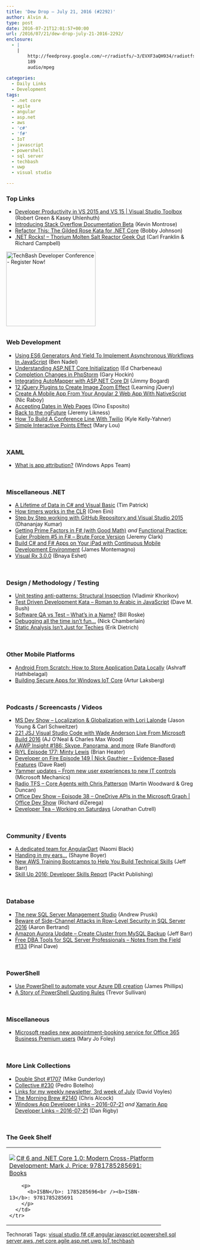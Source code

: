 ```yaml
---
title: 'Dew Drop – July 21, 2016 (#2292)'
author: Alvin A.
type: post
date: 2016-07-21T12:01:57+00:00
url: /2016/07/21/dew-drop-july-21-2016-2292/
enclosure:
  - |
    |
        http://feedproxy.google.com/~r/radiotfs/~3/EVXF3aQH934/radiotfs_118.mp3
        189
        audio/mpeg
        
categories:
  - Daily Links
  - Development
tags:
  - .net core
  - agile
  - angular
  - asp.net
  - aws
  - 'c#'
  - 'f#'
  - IoT
  - javascript
  - powershell
  - sql server
  - techbash
  - uwp
  - visual studio

---
```

### <a name="top"></a>Top Links

  * <a href="https://channel9.msdn.com/Shows/Visual-Studio-Toolbox/Developer-Productivity-in-VS-2015-and-VS-15?WT.mc_id=DX_MVP4025064" target="_blank">Developer Productivity in VS 2015 and VS 15 | Visual Studio Toolbox</a> (Robert Green & Kasey Uhlenhuth)
  * <a href="http://blog.stackoverflow.com/2016/07/introducing-stack-overflow-documentation-beta/" target="_blank">Introducing Stack Overflow Documentation Beta</a> (Kevin Montrose)
  * <a href="http://feedproxy.google.com/~r/IAmNotMyself/~3/9LTzKfy48xg/" target="_blank">Refactor This: The Gilded Rose Kata for .NET Core</a> (Bobby Johnson)
  * <a href="http://www.dotnetrocks.com/default.aspx?ShowNum=1325" target="_blank">.NET Rocks! &#8211; Thorium Molten Salt Reactor Geek Out</a> (Carl Franklin & Richard Campbell)

<a href="https://www.facebook.com/techbash2016/" target="_blank"><img loading="lazy" decoding="async" title="TechBash Developer Conference - Register Now!" style="border-top: 0px; border-right: 0px; background-image: none; border-bottom: 0px; padding-top: 0px; padding-left: 0px; border-left: 0px; margin: 0px 0px 10px; padding-right: 0px" border="0" alt="TechBash Developer Conference - Register Now!" src="/wp-content/uploads/2016/07/QuickAd-v2.png" width="240" height="200" /></a>

### <a name="web"></a>Web Development

  * <a href="http://www.bennadel.com/blog/3123-using-es6-generators-and-yield-to-implement-asynchronous-workflows-in-javascript.htm" target="_blank">Using ES6 Generators And Yield To Implement Asynchronous Workflows In JavaScript</a> (Ben Nadel)
  * <a href="http://developer.telerik.com/featured/understanding-asp-net-core-initialization/" target="_blank">Understanding ASP.NET Core Initialization</a> (Ed Charbeneau)
  * <a href="https://blog.jetbrains.com/phpstorm/2016/07/completion-changes-in-phpstorm/" target="_blank">Completion Changes in PhpStorm</a> (Gary Hockin)
  * <a href="http://feedproxy.google.com/~r/LosTechies/~3/UEW_vLnBFUE/" target="_blank">Integrating AutoMapper with ASP.NET Core DI</a> (Jimmy Bogard)
  * <a href="http://feedproxy.google.com/~r/LearningJquery/~3/xb8RuWr3JJk/12-jquery-plugins-to-create-image-zoom-effect" target="_blank">12 jQuery Plugins to Create Image Zoom Effect</a> (Learning jQuery)
  * <a href="https://www.thepolyglotdeveloper.com/2016/07/create-a-mobile-app-from-your-angular-2-web-app-with-nativescript/" target="_blank">Create A Mobile App From Your Angular 2 Web App With NativeScript</a> (Nic Raboy)
  * <a href="https://www.simple-talk.com/dotnet/asp.net/accepting-dates-in-web-pages/" target="_blank">Accepting Dates in Web Pages</a> (Dino Esposito)
  * <a href="http://feedproxy.google.com/~r/CSharperImage/~3/_0LrgELzXeA/back-to-ngfuture.html" target="_blank">Back to the ngFuture</a> (Jeremy Likness)
  * <a href="https://twilioinc.wpengine.com/2016/07/how-to-build-a-conference-line-with-twilio.html" target="_blank">How To Build A Conference Line With Twilio</a> (Kyle Kelly-Yahner)
  * <a href="http://feedproxy.google.com/~r/tympanus/~3/U_y9iXoYSxY/" target="_blank">Simple Interactive Points Effect</a> (Mary Lou)

&nbsp;

### <a name="silverlight"></a>XAML

  * <a href="https://blogs.windows.com/buildingapps/2016/07/20/what-is-app-attribution/?WT.mc_id=DX_MVP4025064" target="_blank">What is app attribution?</a> (Windows Apps Team)

&nbsp;

### <a name="dotnet"></a>Miscellaneous .NET

  * <a href="https://visualstudiomagazine.com/articles/2016/07/01/a-lifetime-of-data.aspx" target="_blank">A Lifetime of Data in C# and Visual Basic</a> (Tim Patrick)
  * <a href="http://feedproxy.google.com/~r/AyendeRahien/~3/khyZNZc5Z2U/how-timers-works-in-the-clr" target="_blank">How timers works in the CLR</a> (Oren Eini)
  * <a href="http://www.infragistics.com/community/blogs/dhananjay_kumar/archive/2016/07/21/step-by-step-working-with-github-repository-and-visual-studio-2015.aspx" target="_blank">Step by Step working with GitHub Repository and Visual Studio 2015</a> (Dhananjay Kumar)
  * <a href="http://jeremybytes.blogspot.com/2016/07/getting-prime-factors-in-f-with-good.html" target="_blank">Getting Prime Factors in F# (with Good Math)</a> _and_ <a href="http://jeremybytes.blogspot.com/2016/07/functional-practice-euler-problem-5-in.html" target="_blank">Functional Practice: Euler Problem #5 in F# &#8211; Brute Force Version</a> (Jeremy Clark)
  * <a href="https://blog.xamarin.com/build-c-f-apps-on-your-ipad-with-continuous/" target="_blank">Build C# and F# Apps on Your iPad with Continuous Mobile Development Environment</a> (James Montemagno)
  * <a href="http://blogs.microsoft.co.il/bnaya/2016/07/20/visual-rx-3-0-0/" target="_blank">Visual Rx 3.0.0</a> (Bnaya Eshet)

&nbsp;

### <a name="design"></a>Design / Methodology / Testing

  * <a href="http://enterprisecraftsmanship.com/2016/07/21/unit-testing-anti-patterns-structural-inspection/" target="_blank">Unit testing anti-patterns: Structural Inspection</a> (Vladimir Khorikov)
  * <a href="http://blog.dmbcllc.com/test-driven-development-kata-roman-to-arabic-in-javascript/" target="_blank">Test Driven Development Kata – Roman to Arabic in JavaScript</a> (Dave M. Bush)
  * <a href="http://magenic.com/Blog/Post/169/Software-QA-vs-Test-Whats-in-a-Name" target="_blank">Software QA vs Test &#8211; What&#8217;s in a Name?</a> (Bill Roske)
  * <a href="https://buildplease.com/pages/debugger/" target="_blank">Debugging all the time isn&#8217;t fun&#8230;</a> (Nick Chamberlain)
  * <a href="https://blog.ndepend.com/static-analysis-isnt-just-techies/" target="_blank">Static Analysis Isn’t Just for Techies</a> (Erik Dietrich)

&nbsp;

### <a name="mobile"></a>Other Mobile Platforms

  * <a href="http://code.tutsplus.com/tutorials/android-from-scratch-how-to-store-application-data-locally--cms-26853" target="_blank">Android From Scratch: How to Store Application Data Locally</a> (Ashraff Hathibelagal)
  * <a href="http://blogs.windows.com/buildingapps/2016/07/20/building-secure-apps-for-windows-iot-core/?WT.mc_id=DX_MVP4025064" target="_blank">Building Secure Apps for Windows IoT Core</a> (Artur Laksberg)

&nbsp;

### <a name="podcasts"></a>Podcasts / Screencasts / Videos

  * <a href="http://msdevshow.com/2016/07/localization-and-globalization-with-lori-lalonde/" target="_blank">MS Dev Show &#8211; Localization & Globalization with Lori Lalonde</a> (Jason Young & Carl Schweitzer)
  * <a href="https://devchat.tv/js-jabber/221-jsj-visual-studio-code-with-wade-anderson-live-from-microsoft-build-2016" target="_blank">221 JSJ Visual Studio Code with Wade Anderson Live From Microsoft Build 2016</a> (AJ O&#8217;Neal & Charles Max Wood)
  * <a href="http://allaboutwindowsphone.com/media/item/21583_AAWP_Insight_186_Skype_Panoram.php" target="_blank">AAWP Insight #186: Skype, Panorama, and more</a> (Rafe Blandford)
  * <a href="http://riyl.podbean.com/e/episode-177-minty-lewis/" target="_blank">RiYL Episode 177: Minty Lewis</a> (Brian Heater)
  * <a href="http://developeronfire.com/episode-149-nick-gauthier-evidence-based-features" target="_blank">Developer on Fire Episode 149 | Nick Gauthier &#8211; Evidence-Based Features</a> (Dave Rael)
  * <a href="http://www.youtube.com/watch?v=THmBWztkWkE" target="_blank">Yammer updates – From new user experiences to new IT controls</a> (Microsoft Mechanics)
  * <a href="http://feedproxy.google.com/~r/radiotfs/~3/EVXF3aQH934/radiotfs_118.mp3" target="_blank">Radio TFS &#8211; Core Agents with Chris Patterson</a> (Martin Woodward & Greg Duncan)
  * <a href="https://channel9.msdn.com/Shows/Office-Dev-Show/Office-Dev-Show-Episode-38-OneDrive-APIs-in-the-Microsoft-Graph?WT.mc_id=DX_MVP4025064" target="_blank">Office Dev Show &#8211; Episode 38 &#8211; OneDrive APIs in the Microsoft Graph | Office Dev Show</a> (Richard diZerega)
  * <a href="http://feedproxy.google.com/~r/DeveloperTea/~3/SEQC69dlvuM/42534-working-on-saturdays" target="_blank">Developer Tea &#8211; Working on Saturdays</a> (Jonathan Cutrell)

&nbsp;

### <a name="events"></a>Community / Events

  * <a href="http://angularjs.blogspot.com/2016/07/a-dedicated-team-for-angulardart.html" target="_blank">A dedicated team for AngularDart</a> (Naomi Black)
  * <a href="http://feedproxy.google.com/~r/Tattoocoder/~3/K2PpZFiLwxE/" target="_blank">Handing in my ears&#8230;</a> (Shayne Boyer)
  * <a href="http://feedproxy.google.com/~r/AmazonWebServicesBlog/~3/8371RJ7X0Ms/" target="_blank">New AWS Training Bootcamps to Help You Build Technical Skills</a> (Jeff Barr)
  * <a href="https://www.packtpub.com/skill-up-2016" target="_blank">Skill Up 2016: Developer Skills Report</a> (Packt Publishing)

&nbsp;

### <a name="sql"></a>Database

  * <a href="http://www.sqlservercentral.com/blogs/the-dba-who-came-in-from-the-cold/2016/07/20/the-new-sql-server-management-studio/" target="_blank">The new SQL Server Management Studio</a> (Andrew Pruski)
  * <a href="http://feedproxy.google.com/~r/MSSQLTips-LatestSqlServerTips/~3/JGEhg7QgycU/tip.asp" target="_blank">Beware of Side-Channel Attacks in Row-Level Security in SQL Server 2016</a> (Aaron Bertrand)
  * <a href="http://feedproxy.google.com/~r/AmazonWebServicesBlog/~3/J2odSuV8Hno/" target="_blank">Amazon Aurora Update – Create Cluster from MySQL Backup</a> (Jeff Barr)
  * <a href="http://blog.sqlauthority.com/2016/07/21/free-dba-tools-sql-server-professionals-notes-field-133/" target="_blank">Free DBA Tools for SQL Server Professionals – Notes from the Field #133</a> (Pinal Dave)

&nbsp;

### <a name="ps"></a>PowerShell

  * <a href="http://www.sqlservercentral.com/blogs/another-sql-geek/2016/07/20/use-powershell-to-automate-your-azure-db-creation/" target="_blank">Use PowerShell to automate your Azure DB creation</a> (James Phillips)
  * <a href="https://trevorsullivan.net/2016/07/20/powershell-quoting/" target="_blank">A Story of PowerShell Quoting Rules</a> (Trevor Sullivan)

&nbsp;

### <a name="misc"></a>Miscellaneous

  * <a href="http://www.zdnet.com/article/microsoft-readies-new-appointment-booking-service-for-office-365-business-premium-users/#ftag=RSSbaffb68" target="_blank">Microsoft readies new appointment-booking service for Office 365 Business Premium users</a> (Mary Jo Foley)

&nbsp;

### <a name="links"></a>More Link Collections

  * <a href="http://afreshcup.com/home/2016/7/21/double-shot-1707.html" target="_blank">Double Shot #1707</a> (Mike Gunderloy)
  * <a href="http://feedproxy.google.com/~r/tympanus/~3/G1mVmdQ0-mM/" target="_blank">Collective #230</a> (Pedro Botelho)
  * <a href="http://www.davevoyles.com/links-weekly-newsletter-3rd-week-july/" target="_blank">Links for my weekly newsletter, 3rd week of July</a> (David Voyles)
  * <a href="http://feedproxy.google.com/~r/ReflectivePerspective/~3/dsSn1D19p6A/" target="_blank">The Morning Brew #2140</a> (Chris Alcock)
  * <a href="http://windowsappdev.com/2016/07/windows-app-developer-links-2016-07-21/" target="_blank">Windows App Developer Links &#8211; 2016-07-21</a> _and_ <a href="http://allaboutxamarin.com/2016/07/xamarin-app-developer-links-2016-07-21/" target="_blank">Xamarin App Developer Links &#8211; 2016-07-21</a> (Dan Rigby)

&nbsp;

### <a name="shelf"></a>The Geek Shelf

<div id="scid:7dc1bd33-94bd-46fd-a20b-0131235bcd47:b11fb4eb-e7b4-4f43-bef1-a240ebdaad1f" class="wlWriterEditableSmartContent" style="float: none; padding-bottom: 0px; padding-top: 0px; padding-left: 0px; margin: 0px; display: inline; padding-right: 0px">
  <table cellspacing="0" cellpadding="2" width="400" border="0" unselectable="on">
    <tr>
      <td valign="top" width="400">
        <p>
          <a title="C# 6 and .NET Core 1.0: Modern Cross-Platform Development: Mark J. Price: 9781785285691: Books" href="http://www.amazon.com/exec/obidos/ASIN/1785285696/amavin-20"><img data-recalc-dims="1" decoding="async" src="https://i0.wp.com/images.amazon.com/images/P/1785285696.01.MZZZZZZZ.jpg?w=660" border="0" align="left" style="float:left" />C# 6 and .NET Core 1.0: Modern Cross-Platform Development: Mark J. Price: 9781785285691: Books</a>
        </p>
        
        <p>
          <b>ISBN</b>: 1785285696<br /><b>ISBN-13</b>: 9781785285691
        </p>
      </td>
    </tr>
  </table>
</div>

<div id="scid:0767317B-992E-4b12-91E0-4F059A8CECA8:7ba8b6c7-9446-4855-a57f-ad80bd2876de" class="wlWriterEditableSmartContent" style="float: none; padding-bottom: 0px; padding-top: 0px; padding-left: 0px; margin: 0px; display: inline; padding-right: 0px">
  Technorati Tags: <a href="http://technorati.com/tags/visual+studio" rel="tag">visual studio</a>,<a href="http://technorati.com/tags/f%23" rel="tag">f#</a>,<a href="http://technorati.com/tags/c%23" rel="tag">c#</a>,<a href="http://technorati.com/tags/angular" rel="tag">angular</a>,<a href="http://technorati.com/tags/javascript" rel="tag">javascript</a>,<a href="http://technorati.com/tags/powershell" rel="tag">powershell</a>,<a href="http://technorati.com/tags/sql+server" rel="tag">sql server</a>,<a href="http://technorati.com/tags/aws" rel="tag">aws</a>,<a href="http://technorati.com/tags/.net+core" rel="tag">.net core</a>,<a href="http://technorati.com/tags/agile" rel="tag">agile</a>,<a href="http://technorati.com/tags/asp.net" rel="tag">asp.net</a>,<a href="http://technorati.com/tags/uwp" rel="tag">uwp</a>,<a href="http://technorati.com/tags/IoT" rel="tag">IoT</a>,<a href="http://technorati.com/tags/techbash" rel="tag">techbash</a>
</div>
